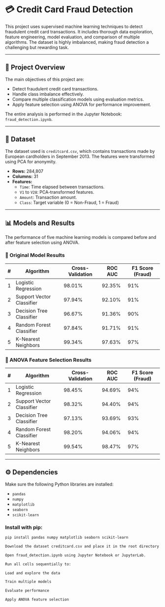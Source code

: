 # 💳 Credit Card Fraud Detection

This project uses supervised machine learning techniques to detect fraudulent credit card transactions. It includes thorough data exploration, feature engineering, model evaluation, and comparison of multiple algorithms. The dataset is highly imbalanced, making fraud detection a challenging but rewarding task.

---

## 📁 Project Overview

The main objectives of this project are:

- Detect fraudulent credit card transactions.
- Handle class imbalance effectively.
- Compare multiple classification models using evaluation metrics.
- Apply feature selection using ANOVA for performance improvement.

The entire analysis is performed in the Jupyter Notebook: `fraud_detection.ipynb`.

---

## 🧠 Dataset

The dataset used is `creditcard.csv`, which contains transactions made by European cardholders in September 2013. The features were transformed using PCA for anonymity.

- **Rows:** 284,807
- **Columns:** 31
- **Features:**
  - `Time`: Time elapsed between transactions.
  - `V1` to `V28`: PCA-transformed features.
  - `Amount`: Transaction amount.
  - `Class`: Target variable (0 = Non-Fraud, 1 = Fraud)

---

## 📊 Models and Results

The performance of five machine learning models is compared before and after feature selection using ANOVA.

### 🔹 Original Model Results

| # | Algorithm                  | Cross-Validation | ROC AUC  | F1 Score (Fraud) |
|---|----------------------------|------------------|----------|------------------|
| 1 | Logistic Regression        | 98.01%           | 92.35%   | 91%              |
| 2 | Support Vector Classifier  | 97.94%           | 92.10%   | 91%              |
| 3 | Decision Tree Classifier   | 96.67%           | 91.36%   | 90%              |
| 4 | Random Forest Classifier   | 97.84%           | 91.71%   | 91%              |
| 5 | K-Nearest Neighbors        | 99.34%           | 97.63%   | 97%              |

### 🔹 ANOVA Feature Selection Results

| # | Algorithm                  | Cross-Validation | ROC AUC  | F1 Score (Fraud) |
|---|----------------------------|------------------|----------|------------------|
| 1 | Logistic Regression        | 98.45%           | 94.69%   | 94%              |
| 2 | Support Vector Classifier  | 98.32%           | 94.40%   | 94%              |
| 3 | Decision Tree Classifier   | 97.13%           | 93.69%   | 93%              |
| 4 | Random Forest Classifier   | 98.20%           | 94.06%   | 94%              |
| 5 | K-Nearest Neighbors        | 99.54%           | 98.47%   | 97%              |

---

## ⚙️ Dependencies

Make sure the following Python libraries are installed:

- `pandas`
- `numpy`
- `matplotlib`
- `seaborn`
- `scikit-learn`

### Install with pip:

```bash
pip install pandas numpy matplotlib seaborn scikit-learn

Download the dataset creditcard.csv and place it in the root directory.

Open fraud_detection.ipynb using Jupyter Notebook or JupyterLab.

Run all cells sequentially to:

Load and explore the data

Train multiple models

Evaluate performance

Apply ANOVA feature selection
